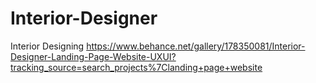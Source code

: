 # Interior-Designer
 Interior Designing
https://www.behance.net/gallery/178350081/Interior-Designer-Landing-Page-Website-UXUI?tracking_source=search_projects%7Clanding+page+website